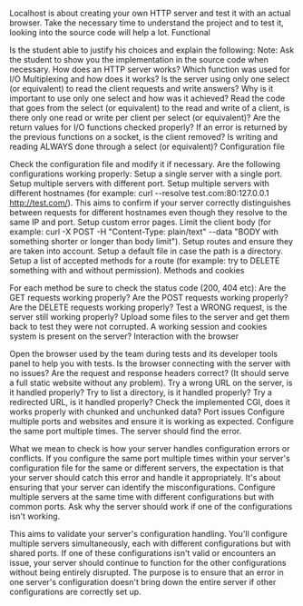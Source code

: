 Localhost is about creating your own HTTP server and test it with an actual browser.
Take the necessary time to understand the project and to test it, looking into the source code will help a lot.
Functional

Is the student able to justify his choices and explain the following: Note: Ask the student to show you the implementation in the source code when necessary.
How does an HTTP server works?
Which function was used for I/O Multiplexing and how does it works?
Is the server using only one select (or equivalent) to read the client requests and write answers?
Why is it important to use only one select and how was it achieved?
Read the code that goes from the select (or equivalent) to the read and write of a client, is there only one read or write per client per select (or equivalent)?
Are the return values for I/O functions checked properly?
If an error is returned by the previous functions on a socket, is the client removed?
Is writing and reading ALWAYS done through a select (or equivalent)?
Configuration file

Check the configuration file and modify it if necessary. Are the following configurations working properly:
Setup a single server with a single port.
Setup multiple servers with different port.
Setup multiple servers with different hostnames (for example: curl --resolve test.com:80:127.0.0.1 http://test.com/). This aims to confirm if your server correctly distinguishes between requests for different hostnames even though they resolve to the same IP and port.
Setup custom error pages.
Limit the client body (for example: curl -X POST -H "Content-Type: plain/text" --data "BODY with something shorter or longer than body limit").
Setup routes and ensure they are taken into account.
Setup a default file in case the path is a directory.
Setup a list of accepted methods for a route (for example: try to DELETE something with and without permission).
Methods and cookies

For each method be sure to check the status code (200, 404 etc):
Are the GET requests working properly?
Are the POST requests working properly?
Are the DELETE requests working properly?
Test a WRONG request, is the server still working properly?
Upload some files to the server and get them back to test they were not corrupted.
A working session and cookies system is present on the server?
Interaction with the browser

Open the browser used by the team during tests and its developer tools panel to help you with tests.
Is the browser connecting with the server with no issues?
Are the request and response headers correct? (It should serve a full static website without any problem).
Try a wrong URL on the server, is it handled properly?
Try to list a directory, is it handled properly?
Try a redirected URL, is it handled properly?
Check the implemented CGI, does it works properly with chunked and unchunked data?
Port issues
Configure multiple ports and websites and ensure it is working as expected.
Configure the same port multiple times. The server should find the error.

What we mean to check is how your server handles configuration errors or conflicts. If you configure the same port multiple times within your server's configuration file for the same or different servers, the expectation is that your server should catch this error and handle it appropriately. It's about ensuring that your server can identify the misconfigurations.
Configure multiple servers at the same time with different configurations but with common ports. Ask why the server should work if one of the configurations isn't working.

This aims to validate your server's configuration handling. You'll configure multiple servers simultaneously, each with different configurations but with shared ports. If one of these configurations isn't valid or encounters an issue, your server should continue to function for the other configurations without being entirely disrupted. The purpose is to ensure that an error in one server's configuration doesn't bring down the entire server if other configurations are correctly set up.
